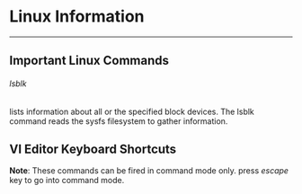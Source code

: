 # Linux Information
-------------------

## Important Linux Commands

###### lsblk
lists information about all or the specified block devices. The lsblk command reads the sysfs filesystem to gather information.

## VI Editor Keyboard Shortcuts
**Note**: These commands can be fired in command mode only. press _escape_ key to go into command mode.
